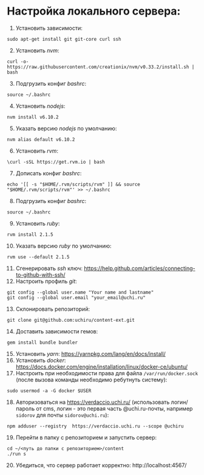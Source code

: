 # Настройка локального сервера:
1. Установить зависимости:
```
sudo apt-get install git git-core curl ssh
```
2. Установить *nvm*:
```
curl -o- https://raw.githubusercontent.com/creationix/nvm/v0.33.2/install.sh | bash
```
3. Подгрузить конфиг *bashrc*:
```
source ~/.bashrc
```
4. Установить *nodejs*:
```
nvm install v6.10.2
```
5. Указать версию *nodejs* по умолчанию:
```
nvm alias default v6.10.2
```
6. Установить *rvm*:
```
\curl -sSL https://get.rvm.io | bash
```
7. Дописать конфиг *bashrc*:
```
echo '[[ -s "$HOME/.rvm/scripts/rvm" ]] && source "$HOME/.rvm/scripts/rvm"' >> ~/.bashrc
```
8. Подгрузить конфиг *bashrc*:
```
source ~/.bashrc
```
9. Установить *ruby*:
```
rvm install 2.1.5
```
10. Указать версию *ruby* по умолчанию:
```
rvm use --default 2.1.5
```
11. Сгенерировать *ssh* ключ: https://help.github.com/articles/connecting-to-github-with-ssh/
12. Настроить профиль *git*:
```
git config --global user.name "Your name and lastname"
git config --global user.email "your_email@uchi.ru"
```
13. Склонировать репозиторий:
```
git clone git@github.com:uchiru/content-ext.git
```
14. Доставить зависимости гемов:
```
gem install bundle bundler
```
15. Установить *yarn*: https://yarnpkg.com/lang/en/docs/install/
16. Установить *docker*: https://docs.docker.com/engine/installation/linux/docker-ce/ubuntu/
17. Настроить при необходимости права для файла `/var/run/docker.sock ` (после вызова команды необходимо ребутнуть систему):
```
sudo usermod -a -G docker $USER
```
18. Авторизоваться на https://verdaccio.uchi.ru/ (использовать логин/пароль от cms, логин - это первая часть @uchi.ru-почты, например `sidorov` для почты `sidorov@uchi.ru`):
```
npm adduser --registry  https://verdaccio.uchi.ru --scope @uchiru
```
19. Перейти в папку с репозиторием и запустить сервер:
```
cd ~/<путь до папки с репозиторием>/content
./run s
```
20. Убедиться, что сервер работает корректно: http://localhost:4567/
